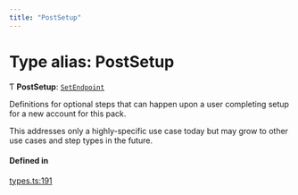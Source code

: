 ```yaml
---
title: "PostSetup"
---
```

# Type alias: PostSetup

Ƭ **PostSetup**: [`SetEndpoint`](../interfaces/SetEndpoint.md)

Definitions for optional steps that can happen upon a user completing setup
for a new account for this pack.

This addresses only a highly-specific use case today but may grow to other
use cases and step types in the future.

#### Defined in

[types.ts:191](https://github.com/coda/packs-sdk/blob/main/types.ts#L191)
